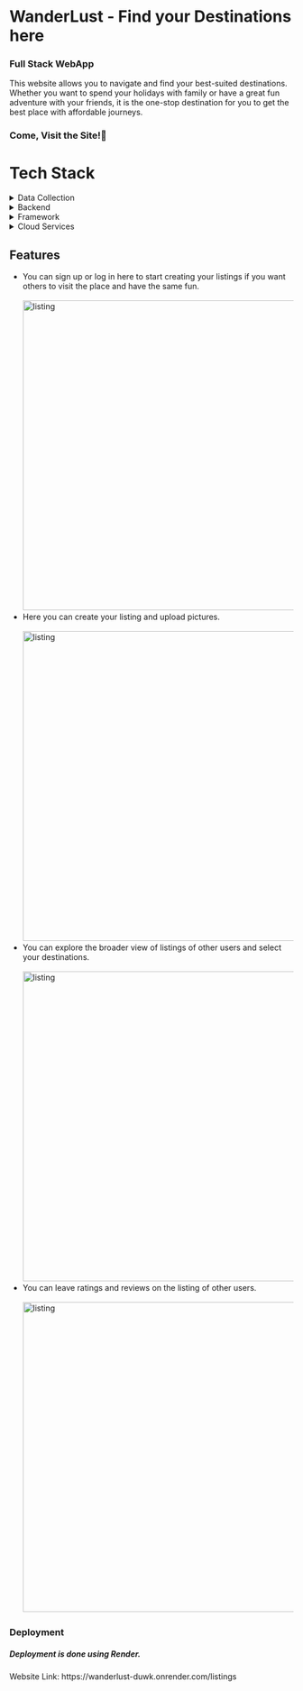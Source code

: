 <h1>WanderLust - Find your Destinations here</h1>
<h3>Full Stack WebApp</h3>
<p>This website allows you to navigate and find your best-suited destinations. Whether you want to spend your holidays with family or have a great fun adventure with your friends, it is the one-stop destination for you to get the best place with affordable journeys.</p>
<h3>Come, Visit the Site!&#127881;</h3>

# Tech Stack<br>
<details>
  <summary>Data Collection</summary>  <br>
  
  > CSS: Add styling to the website.

  > JavaScript: Add logic and functioning to elements.
    
  > EJS: Add JavaScript Embedded templates to the website.

</details>

<details>
<summary>Backend</summary>  <br>
  
  > NodeJS: Used for server-side programming and backend API services.

  > MongoDB: Used for storing and managing the data.
    
  > Express: Used to add middlewares and routers for smooth flow of website.

</details>

<details>
<summary>Framework</summary>  <br>
  
  > Bootstrap: Add styling and in-built elements to the website

</details>

<details>
<summary>Cloud Services</summary>  <br>
  
  > Cloudinary: Used to store the pictures uploaded by the users while creating their listings.

  > MongoDB Atlas: Used to store the user information on MongoDB cloud that handles all the complexity of deploying, managing, and healing your deployments on the cloud service providers like AWS, google-cloud or Microsoft Azure.


</details>
<h2>Features</h2>
<ul>
  <li>You can sign up or log in here to start creating your listings if you want others to visit the place and have the same fun.
  <br><br>
    <img src="https://github.com/Nehagarg816/Wanderlust/assets/111566521/82b5e05d-9476-417e-a09f-c4decd3f6503" alt="listing" width="550">
  </li>
  <li>Here you can create your listing and upload pictures.
    <br><br>
    <img src="https://github.com/Nehagarg816/Wanderlust/assets/111566521/33403274-8b99-4c5b-b88f-c54ba5782b57" alt="listing" width="550">
  </li>
  <li>You can explore the broader view of listings of other users and select your destinations.
    <br><br>
    <img src="https://github.com/Nehagarg816/Wanderlust/assets/111566521/4423a1f5-58c8-43ef-83e3-fff1c46d07fa" alt="listing" width="550">
  </li>
  <li>You can leave ratings and reviews on the listing of other users.
  <br><br>
    <img src="https://github.com/Nehagarg816/Wanderlust/assets/111566521/728ef434-2b52-41eb-b349-07f7ceae01ab" alt="listing" width="550">
  </li>

</ul>

<h3>Deployment</h3>
<h5>Deployment is done using Render.</h5>
<p>
  Website Link: https://wanderlust-duwk.onrender.com/listings
</p>
